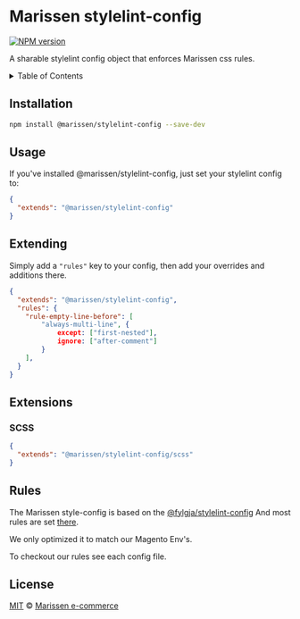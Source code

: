 # Marissen stylelint-config

[![NPM version](https://img.shields.io/npm/v/@marissen/stylelint-config.svg)](https://www.npmjs.org/package/@marissen/stylelint-config)

A sharable stylelint config object that enforces Marissen css rules.

<details><summary>Table of Contents</summary>

- [Installation](#installation)
- [Usage](#usage)
- [Extending](#extending)
- [Extensions](#extensions)
  - [SCSS](#scss)
- [Rules](#rules)
- [License](#license)

</details>

## Installation

```bash
npm install @marissen/stylelint-config --save-dev
```

## Usage

If you've installed @marissen/stylelint-config, just set your stylelint config to:

```json
{
  "extends": "@marissen/stylelint-config"
}
```

## Extending

Simply add a `"rules"` key to your config,
then add your overrides and additions there.

```json
{
  "extends": "@marissen/stylelint-config",
  "rules": {
    "rule-empty-line-before": [
        "always-multi-line", {
            except: ["first-nested"],
            ignore: ["after-comment"]
        }
    ],
  }
}
```

## Extensions

### SCSS

```json
{
  "extends": "@marissen/stylelint-config/scss"
}
```

## Rules

The Marissen style-config is based on the [@fylgja/stylelint-config](https://github.com/getfylgja/stylelint-config)
And most rules are set [there](https://github.com/getfylgja/stylelint-config#rules).

We only optimized it to match our Magento Env's.

To checkout our rules see each config file.

## License
[MIT](LICENSE) © [Marissen e-commerce](https://www.marissen.net)
